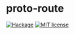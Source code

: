 # proto-route

[![Hackage](https://img.shields.io/hackage/v/proto-route.svg)](https://hackage.haskell.org/package/proto-route)
[![MIT license](https://img.shields.io/badge/license-MIT-blue.svg)](https://github.com/holmusk/proto-route/blob/master/LICENSE)
